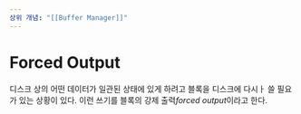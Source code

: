 ```yaml
---
상위 개념: "[[Buffer Manager]]"
---
```

# Forced Output
디스크 상의 어떤 데이터가 일관된 상태에 있게 하려고 블록을 디스크에 다시ㅏ 쓸 필요가 있는 상황이 있다. 이런 쓰기를 블록의 강제 출력*forced output*이라고 한다.